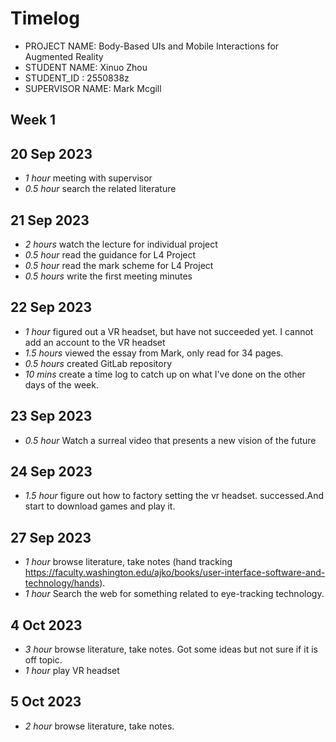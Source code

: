 # Timelog

* PROJECT NAME: Body-Based UIs and Mobile Interactions for Augmented Reality
* STUDENT NAME: Xinuo Zhou
* STUDENT_ID : 2550838z
* SUPERVISOR NAME: Mark Mcgill

## Week 1

  
## 20 Sep 2023

* *1 hour* meeting with supervisor
* *0.5 hour* search the related literature

## 21 Sep 2023

* *2 hours* watch the lecture for individual project
* *0.5 hour* read the guidance for L4 Project
* *0.5 hour* read the mark scheme for L4 Project 
* *0.5 hours* write the first meeting minutes

## 22 Sep 2023

* *1 hour* figured out a VR headset, but have not succeeded yet. I cannot add an account to the VR headset
* *1.5 hours* viewed the essay from Mark, only read for 34 pages.
* *0.5 hours* created GitLab repository
* *10 mins* create a time log to catch up on what I've done on the other days of the week.

## 23 Sep 2023

* *0.5 hour* Watch a surreal video that presents a new vision of the future

## 24 Sep 2023

* *1.5 hour* figure out  how to factory setting the vr headset. successed.And start to download games and play it.

## 27 Sep 2023

* *1 hour*  browse literature, take notes (hand tracking https://faculty.washington.edu/ajko/books/user-interface-software-and-technology/hands).
* *1 hour* Search the web for something related to eye-tracking technology.


## 4 Oct 2023

* *3 hour*  browse literature, take notes. Got some ideas but not sure if it is off topic.
* *1 hour*  play VR headset

## 5 Oct 2023

* *2 hour*  browse literature, take notes. 









